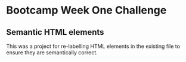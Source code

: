# Bootcamp Week One Challenge

## Semantic HTML elements 

This was a project for re-labelling HTML elements in the existing file to ensure they are semantically correct. 

